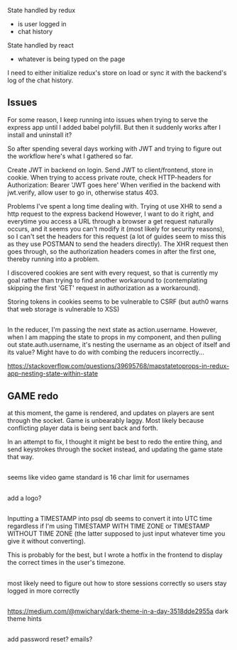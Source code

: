 State handled by redux
- is user logged in
- chat history

State handled by react
- whatever is being typed on the page

I need to either initialize redux's store on load or sync it with the backend's log of the chat history.


## Issues

For some reason, I keep running into issues when trying to serve the express app until I added babel polyfill.
But then it suddenly works after I install and uninstall it?

So after spending several days working with JWT and trying to figure out the workflow here's what I gathered so far.

Create JWT in backend on login.
Send JWT to client/frontend, store in cookie.
When trying to access private route, check HTTP-headers for Authorization: Bearer 'JWT goes here'
When verified in the backend with jwt.verify, allow user to go in, otherwise status 403.

Problems I've spent a long time dealing with.
Trying ot use XHR to send a http request to the express backend
However, I want to do it right, and everytime you access a URL through a browser a get request naturally occurs, and it seems you can't modify it (most likely for security reasons), so I can't set the headers for this request (a lot of guides seem to miss this as they use POSTMAN to send the headers directly).
The XHR request then goes through, so the authorization headers comes in after the first one, thereby running into a problem.

I discovered cookies are sent with every request, so that is currently my goal rather than trying to find another workaround to (contemplating skipping the first 'GET' request in authorization as a workaround).

Storing tokens in cookies seems to be vulnerable to CSRF (but auth0 warns that web storage is vulnerable to XSS)

##

In the reducer, I'm passing the next state as action.username. However, when I am mapping the state to props in my component, and then pulling out state.auth.username, it's nesting the username as an object of itself and its value? Might have to do with combing the reducers incorrectly...

https://stackoverflow.com/questions/39695768/mapstatetoprops-in-redux-app-nesting-state-within-state


## GAME redo
at this moment, the game is rendered, and updates on players are sent through the socket.
Game is unbearably laggy. Most likely because conflicting player data is being sent back and forth.

In an attempt to fix, I thought it might be best to redo the entire thing, and send keystrokes through the socket instead, and updating the game state that way.


##

seems like video game standard is 16 char limit for usernames


##

add a logo? 

## 

Inputting a TIMESTAMP into psql db seems to convert it into UTC time regardless if I'm using TIMESTAMP WITH TIME ZONE or TIMESTAMP WITHOUT TIME ZONE (the latter supposed to just input whatever time you give it without converting).

This is probably for the best, but I wrote a hotfix in the frontend to display the correct times in the user's timezone.


##

most likely need to figure out how to store sessions correctly so users stay logged in more correctly

##

https://medium.com/@mwichary/dark-theme-in-a-day-3518dde2955a
dark theme hints

##

add password reset?
emails?
